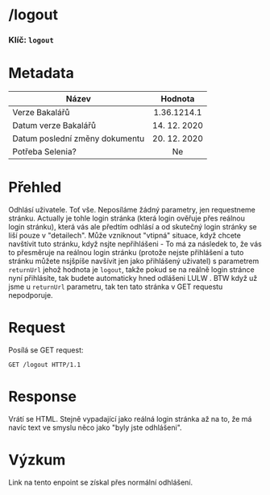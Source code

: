 # **/logout**
### Klíč: `logout`

# Metadata
| Název                             | Hodnota                    |
|-----------------------------------|:--------------------------:|
| Verze Bakalářů                    | 1.36.1214.1                |
| Datum verze Bakalářů              | 14. 12. 2020               |
| Datum poslední změny dokumentu    | 20. 12. 2020               |
| Potřeba Selenia?                  | Ne                         |

# Přehled
Odhlásí uživatele. Toť vše. Neposíláme žádný parametry, jen requestneme stránku. Actually je tohle login stránka (která login ověřuje přes reálnou login stránku), která vás ale předtím odhlásí a od skutečný login stránky se liší pouze v "detailech". Může vzniknout "vtipná" situace, když chcete navštívit tuto stránku, když nsjte nepřihlášeni - To má za následek to, že vás to přesměruje na reálnou login stránku (protože nejste přihlášení a tuto stránku můžete nsjšpíše navšívit jen jako přihlášený uživatel) s parametrem `returnUrl` jehož hodnota je `logout`, takže pokud se na reálně login stránce nyní přihlásíte, tak budete automaticky hned odlášeni LULW . BTW když už jsme u `returnUrl` parametru, tak ten tato stránka v GET requestu nepodporuje.

# Request
Posílá se GET request:
```http
GET /logout HTTP/1.1
```

# Response
Vrátí se HTML. Stejně vypadající jako reálná login stránka až na to, že má navíc text ve smyslu něco jako "byly jste odhlášeni".

# Výzkum
Link na tento enpoint se získal přes normální odhlášení.